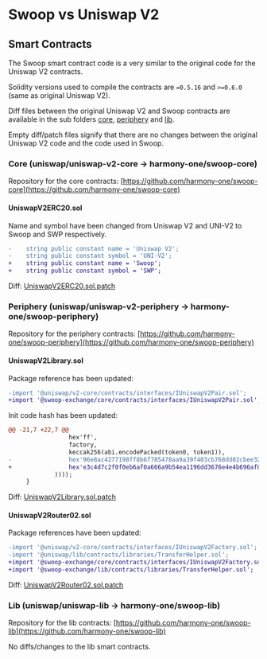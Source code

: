 # Swoop vs Uniswap V2

## Smart Contracts

The Swoop smart contract code is a very similar to the original code for the Uniswap V2 contracts.

Solidity versions used to compile the contracts are `=0.5.16` and `>=0.6.0` (same as original Uniswap V2).

Diff files between the original Uniswap V2 and Swoop contracts are available in the sub folders [core](core/), [periphery](periphery/) and [lib](lib/).

Empty diff/patch files signify that there are no changes between the original Uniswap V2 code and the code used in Swoop.

### Core (uniswap/uniswap-v2-core -> harmony-one/swoop-core)

Repository for the core contracts: [https://github.com/harmony-one/swoop-core](https://github.com/harmony-one/swoop-core)

#### UniswapV2ERC20.sol

Name and symbol have been changed from Uniswap V2 and UNI-V2 to Swoop and SWP respectively.
```patch
-    string public constant name = 'Uniswap V2';
-    string public constant symbol = 'UNI-V2';
+    string public constant name = 'Swoop';
+    string public constant symbol = 'SWP';
```

Diff: [UniswapV2ERC20.sol.patch](core/UniswapV2ERC20.sol.patch)

### Periphery (uniswap/uniswap-v2-periphery -> harmony-one/swoop-periphery)

Repository for the periphery contracts: [https://github.com/harmony-one/swoop-periphery](https://github.com/harmony-one/swoop-periphery)

#### UniswapV2Library.sol

Package reference has been updated:
```patch
-import '@uniswap/v2-core/contracts/interfaces/IUniswapV2Pair.sol';
+import '@swoop-exchange/core/contracts/interfaces/IUniswapV2Pair.sol';
```

Init code hash has been updated:
```patch
@@ -21,7 +22,7 @@
                 hex'ff',
                 factory,
                 keccak256(abi.encodePacked(token0, token1)),
-                hex'96e8ac4277198ff8b6f785478aa9a39f403cb768dd02cbee326c3e7da348845f' // init code hash
+                hex'e3c4d7c2f0f0eb6af0a666a9b54ea1196dd3676e4e4b696af853d8951f807cc5' // init code hash
             ))));
     }
```

Diff: [UniswapV2Library.sol.patch](periphery/UniswapV2Library.sol.patch)

#### UniswapV2Router02.sol

Package references have been updated:
```patch
-import '@uniswap/v2-core/contracts/interfaces/IUniswapV2Factory.sol';
-import '@uniswap/lib/contracts/libraries/TransferHelper.sol';
+import '@swoop-exchange/core/contracts/interfaces/IUniswapV2Factory.sol';
+import '@swoop-exchange/lib/contracts/libraries/TransferHelper.sol';
```

Diff: [UniswapV2Router02.sol.patch](periphery/UniswapV2Router02.sol.patch)

### Lib (uniswap/uniswap-lib -> harmony-one/swoop-lib)

Repository for the lib contracts: [https://github.com/harmony-one/swoop-lib](https://github.com/harmony-one/swoop-lib)

No diffs/changes to the lib smart contracts.